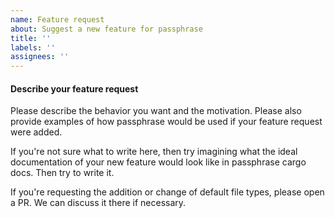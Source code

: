 ```yaml
---
name: Feature request
about: Suggest a new feature for passphrase
title: ''
labels: ''
assignees: ''
---
```



#### Describe your feature request

Please describe the behavior you want and the motivation. Please also provide
examples of how passphrase would be used if your feature request were added.

If you're not sure what to write here, then try imagining what the ideal
documentation of your new feature would look like in passphrase cargo docs. Then
try to write it.

If you're requesting the addition or change of default file types, please open
a PR. We can discuss it there if necessary.
